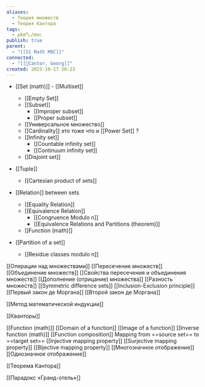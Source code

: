 ```yaml
---
aliases:
  - Теория множеств
  - Теория Кантора
tags:
  - pkm🏷/moc
publish: true
parent:
  - "[[51 Math MOC]]"
connected:
  - "[[👤Cantor, Georg]]"
created: 2023-10-17 20:23
---
```

- [[Set (math)]] - [[Multiset]]
	- [[Empty Set]]
	- [[Subset]]
		- [[Improper subset]]
		- [[Proper subset]]
	- [[Универсальное множество]]
	- [[Cardinality]]  это тоже что и  [[Power Set]] ?
	- [[Infinity set]]
		- [[Countable infinity set]]
		- [[Continuum infinity set]]
	- [[Disjoint set]]
- [[Tuple]]
	- [[Cartesian product of sets]]
- [[Relation]] between sets
	- [[Equality Relation]]
	- [[Equivalence Relation]]
		- [[Congruence Modulo n]]
		- [[Equivalence Relations and Partitions (theorem)]]
	- [[Function (math)]]


- [[Partition of a set]]
	- [[Residue classes modulo n]]


[[Операции над множествами]]
	[[Пересечение множеств]]
	[[Объединение множеств]]
	[[Свойства пересечения и объединения множеств]]
	[[Дополнение (отрицание) множества]]
	[[Разность множеств]]
	[[Symmetric difference sets]]
[[Inclusion-Exclusion principle]]
[[Первый закон де Моргана]]
[[Второй закон де Моргана]]


[[Метод математической индукции]]

[[Кванторы]]


[[Function (math)]]
	[[Domain of a function]]
	[[Image of a function]]
	[[Inverse function (math)]]
	[[Function composition]]
Mapping from ==source set== to ==target set==
	[[Injective mapping property]]
	[[Surjective mapping property]]
	[[Bijective mapping property]]
	[[Многозначное отображение]]
	[[Однозначное отображение]]





[[Теорема Кантора]]

[[Парадокс «Гранд-отель»]]